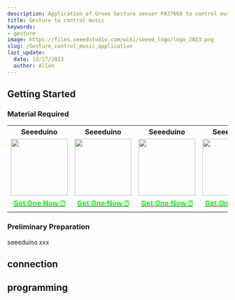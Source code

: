 ```yaml
---
description: Application of Grove Gesture sensor PAJ7660 to control music.
title: Gesture to control music
keywords:
- gesture
image: https://files.seeedstudio.com/wiki/seeed_logo/logo_2023.png
slug: /Gesture_control_music_application
last_update:
  date: 12/27/2023
  author: Allen
---
```



## Getting Started

### Material Required

<table align="center">
    <tr>
        <th>Seeeduino</th>
        <th>Seeeduino</th>
        <th>Seeeduino</th>
        <th>Seeeduino</th>
    </tr>
    <tr>
        <td align="center"><div align="center"><img width ="130" src="https://files.seeedstudio.com/wiki/XIAO_WiFi/board-pic.png"/></div></td>
        <td align="center"><div align="center"><img width ="130" src="https://files.seeedstudio.com/wiki/XIAO_WiFi/board-pic.png"/></div></td>
        <td align="center"><div align="center"><img width ="130" src="https://files.seeedstudio.com/wiki/XIAO_WiFi/board-pic.png"/></div></td>
        <td align="center"><div align="center"><img width ="130" src="https://files.seeedstudio.com/wiki/XIAO_WiFi/board-pic.png"/></div></td>
    </tr>
    <tr>
        <td align="center"><a class="get_one_now_item" href="https://www.seeedstudio.com/seeed-xiao-esp32c3-p-5431.html"><strong><span><font color={'FFFFFF'} size={"4"}> Get One Now 🖱️</font></span></strong></a></td>
        <td align="center"><a class="get_one_now_item" href="https://www.seeedstudio.com/seeed-xiao-esp32c3-p-5431.html"><strong><span><font color={'FFFFFF'} size={"4"}> Get One Now 🖱️</font></span></strong></a></td>
        <td align="center"><a class="get_one_now_item" href="https://www.seeedstudio.com/seeed-xiao-esp32c3-p-5431.html"><strong><span><font color={'FFFFFF'} size={"4"}> Get One Now 🖱️</font></span></strong></a></td>
        <td align="center"><a class="get_one_now_item" href="https://www.seeedstudio.com/seeed-xiao-esp32c3-p-5431.html"><strong><span><font color={'FFFFFF'} size={"4"}> Get One Now 🖱️</font></span></strong></a></td>
    </tr>
</table>

### Preliminary Preparation

seeeduino xxx

## connection

## programming

